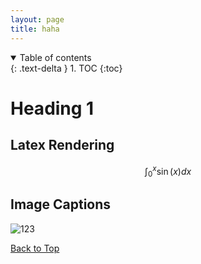 ```yaml
---
layout: page
title: haha
---
```


<details open markdown="block">
  <summary>
    Table of contents
  </summary>
  {: .text-delta }
1. TOC
{:toc}
<br>

</details>

# Heading 1


## Latex Rendering 

$$
\begin{equation}
\int_0^x \sin(x) dx
\end{equation}
$$


## **Image Captions**

![123](https://raw.githubusercontent.com/atom-community/markdown-preview-plus/master/imgs/mpp-full-res-invert.png)


[Back to Top](#)
